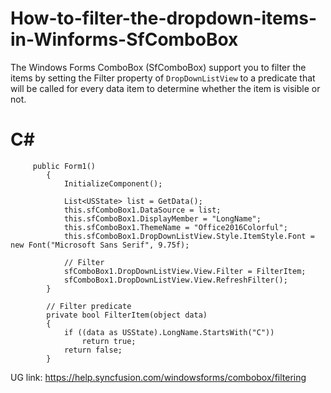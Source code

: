 # How-to-filter-the-dropdown-items-in-Winforms-SfComboBox
The Windows Forms ComboBox (SfComboBox) support you to filter the items by setting the Filter property of `DropDownListView` to a predicate that will be called for every data item to determine whether the item is visible or not.

# C#

         public Form1()
            {
                InitializeComponent();

                List<USState> list = GetData();
                this.sfComboBox1.DataSource = list;
                this.sfComboBox1.DisplayMember = "LongName";
                this.sfComboBox1.ThemeName = "Office2016Colorful";
                this.sfComboBox1.DropDownListView.Style.ItemStyle.Font = new Font("Microsoft Sans Serif", 9.75f);

                // Filter
                sfComboBox1.DropDownListView.View.Filter = FilterItem;
                sfComboBox1.DropDownListView.View.RefreshFilter();
            }

            // Filter predicate
            private bool FilterItem(object data)
            {
                if ((data as USState).LongName.StartsWith("C"))
                    return true;
                return false;
            }

UG link: https://help.syncfusion.com/windowsforms/combobox/filtering
